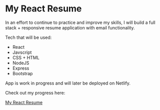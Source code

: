 # My React Resume

In an effort to continue to practice and improve my skills, I will build a full stack + responsive resume application with email functionality. 

Tech that will be used:

- React
- Javscript
- CSS + HTML
- NodeJS
- Express
- Bootstrap

App is work in progress and will later be deployed on Netlify.

Check out my progress here:

<a href="https://bit.ly/randy-react-resume">My React Resume</a>

